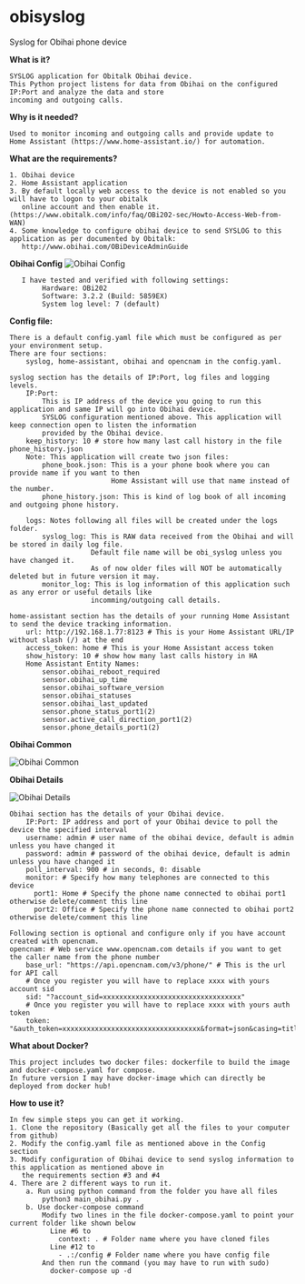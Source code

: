 # obisyslog
Syslog for Obihai phone device

**What is it?**

    SYSLOG application for Obitalk Obihai device.
    This Python project listens for data from Obihai on the configured IP:Port and analyze the data and store
    incoming and outgoing calls.

**Why is it needed?**

    Used to monitor incoming and outgoing calls and provide update to 
    Home Assistant (https://www.home-assistant.io/) for automation.

**What are the requirements?**

    1. Obihai device
    2. Home Assistant application
    3. By default locally web access to the device is not enabled so you will have to logon to your obitalk
       online account and then enable it. (https://www.obitalk.com/info/faq/OBi202-sec/Howto-Access-Web-from-WAN)  
    4. Some knowledge to configure obihai device to send SYSLOG to this application as per documented by Obitalk:
       http://www.obihai.com/OBiDeviceAdminGuide

**Obihai Config**
![Obihai Config](images/obihai_config.jpg)
        
       I have tested and verified with following settings:
            Hardware: OBi202
            Software: 3.2.2 (Build: 5859EX)
            System log level: 7 (default)


**Config file:**

    There is a default config.yaml file which must be configured as per your environment setup.
    There are four sections: 
        syslog, home-assistant, obihai and opencnam in the config.yaml.
        
    syslog section has the details of IP:Port, log files and logging levels.
        IP:Port:
            This is IP address of the device you going to run this application and same IP will go into Obihai device.
            SYSLOG configuration mentioned above. This application will keep connection open to listen the information
            provided by the Obihai device.
        keep_history: 10 # store how many last call history in the file phone_history.json
        Note: This application will create two json files:
            phone_book.json: This is a your phone book where you can provide name if you want to then 
                             Home Assistant will use that name instead of the number.
            phone_history.json: This is kind of log book of all incoming and outgoing phone history.

        logs: Notes following all files will be created under the logs folder. 
            syslog_log: This is RAW data received from the Obihai and will be stored in daily log file.
                        Default file name will be obi_syslog unless you have changed it.
                        As of now older files will NOT be automatically deleted but in future version it may.
            monitor_log: This is log information of this application such as any error or useful details like 
                        incomming/outgoing call details. 

    home-assistant section has the details of your running Home Assistant to send the device tracking information.
        url: http://192.168.1.77:8123 # This is your Home Assistant URL/IP without slash (/) at the end
        access_token: home # This is your Home Assistant access token
        show_history: 10 # show how many last calls history in HA
        Home Assistant Entity Names:
            sensor.obihai_reboot_required
            sensor.obihai_up_time
            sensor.obihai_software_version
            sensor.obihai_statuses
            sensor.obihai_last_updated
            sensor.phone_status_port1(2)
            sensor.active_call_direction_port1(2)
            sensor.phone_details_port1(2)

**Obihai Common**

![Obihai Common](https://raw.githubusercontent.com/scadagenius/obisyslog/master/images/ha_obihai_common.jpg)

**Obihai Details**

![Obihai Details](https://raw.githubusercontent.com/scadagenius/obisyslog/master/images/ha_obihai_details.jpg)

    Obihai section has the details of your Obihai device.
        IP:Port: IP address and port of your Obihai device to poll the device the specified interval
        username: admin # user name of the obihai device, default is admin unless you have changed it
        password: admin # password of the obihai device, default is admin unless you have changed it
        poll_interval: 900 # in seconds, 0: disable
        monitor: # Specify how many telephones are connected to this device
          port1: Home # Specify the phone name connected to obihai port1 otherwise delete/comment this line
          port2: Office # Specify the phone name connected to obihai port2 otherwise delete/comment this line

    Following section is optional and configure only if you have account created with opencnam.
    opencnam: # Web service www.opencnam.com details if you want to get the caller name from the phone number
        base_url: "https://api.opencnam.com/v3/phone/" # This is the url for API call
        # Once you register you will have to replace xxxx with yours account sid
        sid: "?account_sid=xxxxxxxxxxxxxxxxxxxxxxxxxxxxxxxxxx"
        # Once you register you will have to replace xxxx with yours auth token
        token: "&auth_token=xxxxxxxxxxxxxxxxxxxxxxxxxxxxxxxxxx&format=json&casing=title"

**What about Docker?**

    This project includes two docker files: dockerfile to build the image and docker-compose.yaml for compose. 
    In future version I may have docker-image which can directly be deployed from docker hub!

**How to use it?**

    In few simple steps you can get it working.
    1. Clone the repository (Basically get all the files to your computer from github)
    2. Modify the config.yaml file as mentioned above in the Config section
    3. Modify configuration of Obihai device to send syslog information to this application as mentioned above in 
       the requirements section #3 and #4
    4. There are 2 different ways to run it.
        a. Run using python command from the folder you have all files
            python3 main_obihai.py .
        b. Use docker-compose command
            Modify two lines in the file docker-compose.yaml to point your current folder like shown below
              Line #6 to 
                context: . # Folder name where you have cloned files
              Line #12 to 
                - .:/config # Folder name where you have config file
            And then run the command (you may have to run with sudo) 
              docker-compose up -d
